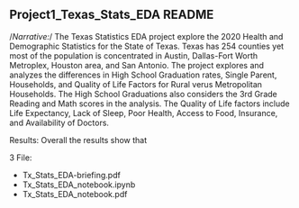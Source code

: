 ## Project1_Texas_Stats_EDA README 

/*Narrative:*/ The Texas Statistics EDA project explore the 2020 Health and Demographic Statistics for the State of Texas.  Texas has 254 counties yet most of the population is concentrated in Austin, Dallas-Fort Worth Metroplex, Houston area, and San Antonio. The project explores and analyzes the differences in High School Graduation rates, Single Parent, Households, and Quality of Life Factors for Rural verus Metropolitan Households. The High School Graduations also considers the 3rd Grade Reading and Math scores in the analysis.  The Quality of Life factors include Life Expectancy, Lack of Sleep, Poor Health, Access to Food, Insurance, and Availability of Doctors. 

Results: Overall the results show that 


3 File:
* Tx_Stats_EDA-briefing.pdf
* Tx_Stats_EDA_notebook.ipynb
* Tx_Stats_EDA_notebook.pdf
